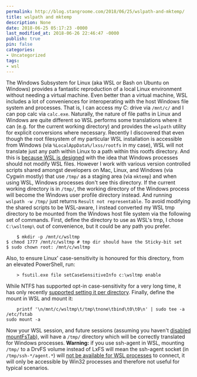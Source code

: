 ```yaml
---
permalink: http://blog.stangroome.com/2018/06/25/wslpath-and-mktemp/
title: wslpath and mktemp
description: None
date: 2018-06-25 05:17:23 -0000
last_modified_at: 2018-06-26 22:46:47 -0000
publish: true
pin: false
categories:
- Uncategorized
tags:
- wsl
---
```

The Windows Subsystem for Linux (aka WSL or Bash on Ubuntu on Windows) provides a fantastic reproduction of a local Linux environment without needing a virtual machine. Even better than a virtual machine, WSL includes a lot of conveniences for interoperating with the host Windows file system and processes. That is, I can access my C: drive via `/mnt/c/` and I can pop calc via `calc.exe`. Naturally, the nature of file paths in Linux and Windows are quite different so WSL performs some translations where it can (e.g. for the current working directory) and provides the `wslpath` utility for explicit conversions where necessary. Recently I discovered that even though the root filesystem of my particular WSL installation is accessible from Windows (via `%LocalAppData%/lxss/rootfs` in my case), WSL will not translate just any path within Linux to a path within this rootfs directory. And this is [because WSL is designed](https://github.com/Microsoft/WSL/issues/3146) with the idea that Windows processes should not modify WSL files. However I work with various version controlled scripts shared amongst developers on Mac, Linux, and Windows (via Cygwin mostly) that use `/tmp/` as a staging area (via `mktemp`) and when using WSL, Windows processes don't see this directory. If the current working directory is in `/tmp/`, the working directory of the Windows process will become the Windows user profile directory instead. And running `wslpath -w /tmp/` just returns `Result not representable`. To avoid modifying the shared scripts to be WSL-aware, I instead converted my WSL tmp directory to be mounted from the Windows host file system via the following set of commands. First, define the directory to use as WSL's tmp, I chose `C:\wsltemp\` out of convenience, but it could be any path you prefer.
  
        $ mkdir -p /mnt/c/wsltmp
    $ chmod 1777 /mnt/c/wsltmp # tmp dir should have the Sticky-bit set
    $ sudo chown root: /mnt/c/wsltmp
  
Also, to ensure Linux' case-sensitivity is honoured for this directory, from an elevated PowerShell, run:
  
        > fsutil.exe file setCaseSensitiveInfo c:\wsltmp enable
  
While NTFS has supported opt-in case-sensitivity for a very long time, it has only recently [supported setting it per directory](https://blogs.msdn.microsoft.com/commandline/2018/02/28/per-directory-case-sensitivity-and-wsl/). Finally, define the mount in WSL and mount it:
  
        printf '\n/mnt/c/wsltmp\t/tmp\tnone\tbind\t0\t0\n' | sudo tee -a /etc/fstab
    sudo mount -a
  
Now your WSL session, and future sessions (assuming you haven't [disabled mountFsTab](https://blogs.msdn.microsoft.com/commandline/2018/02/07/automatically-configuring-wsl/)), will have a `/tmp/` directory which will be correctly translated for Windows processes. **Warning:** if you use ssh-agent in WSL, mounting `/tmp/` to a DrvFS volume instead of LxFS will mean the ssh-agent socket (in `/tmp/ssh-*/agent.*`) will [not be available for WSL processes](https://blogs.msdn.microsoft.com/commandline/2018/02/07/windowswsl-interop-with-af_unix/) to connect, it will only be accessible by Win32 processes and therefore not useful for typical scenarios.
